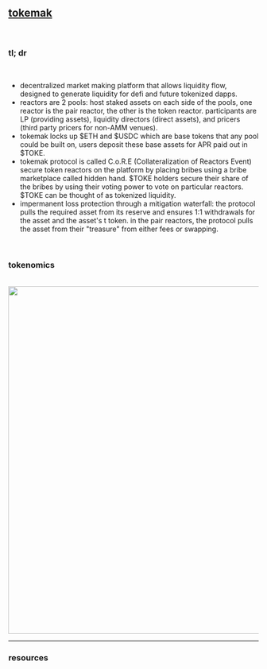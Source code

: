 ## [tokemak](https://www.tokemak.xyz/)

<br>

### tl; dr

<br>


* decentralized market making platform that allows liquidity flow, designed to generate liquidity for defi and future tokenized dapps. 
* reactors are 2 pools: host staked assets on each side of the pools, one reactor is the pair reactor, the other is the token reactor. participants are LP (providing assets), liquidity directors (direct assets), and pricers (third party pricers for non-AMM venues).
* tokemak locks up $ETH and $USDC which are base tokens that any pool could be built on, users deposit these base assets for APR paid out in $TOKE.
* tokemak protocol is called C.o.R.E (Collateralization of Reactors Event) secure token reactors on the platform by placing bribes using a bribe marketplace called hidden hand. $TOKE holders secure their share of the bribes by using their voting power to vote on particular reactors. $TOKE can be thought of as tokenized liquidity.
* impermanent loss protection through a mitigation waterfall: the protocol pulls the required asset from its reserve and ensures 1:1 withdrawals for the asset and the asset's t token. in the pair reactors, the protocol pulls the asset from their "treasure" from either fees or swapping. 

<br>

### tokenomics

<br>

<img width="700" src="https://user-images.githubusercontent.com/1130416/217617207-02d68dbe-c5ec-4dc7-94fc-bf11cdc6561d.png">



<br>

---

### resources
